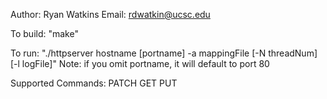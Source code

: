 Author: Ryan Watkins
Email: rdwatkin@ucsc.edu

To build: 
"make"

To run:
"./httpserver hostname [portname] -a mappingFile [-N threadNum] [-l logFile]"
Note: if you omit portname, it will default to port 80

Supported Commands:
PATCH
GET
PUT
